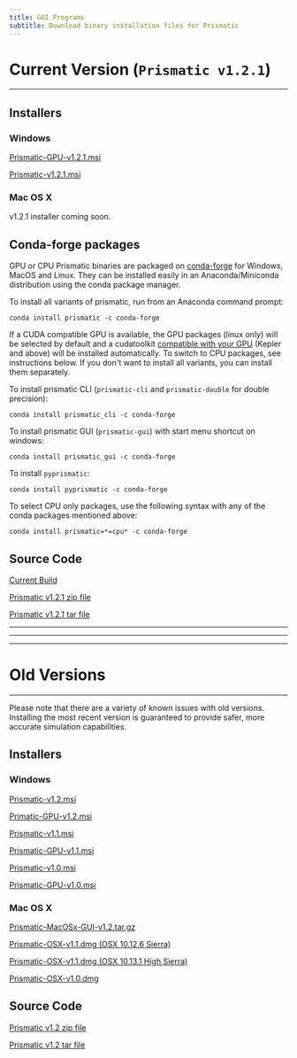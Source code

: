 ```yaml
---
title: GUI Programs
subtitle: Download binary installation files for Prismatic
---
```




# Current Version (`Prismatic v1.2.1`)

---
## Installers

### Windows 
[Prismatic-GPU-v1.2.1.msi](https://github.com/prism-em/prismatic/releases/download/1.2.1/Prismatic-GPU-v1.2.1.msi)

[Prismatic-v1.2.1.msi](https://github.com/prism-em/prismatic/releases/download/1.2.1/Prismatic-v1.2.1.msi)

### Mac OS X
v1.2.1 installer coming soon.

## Conda-forge packages

GPU or CPU Prismatic binaries are packaged on [conda-forge](https://conda-forge.org) for Windows, MacOS and Linux. They can be installed easily in an Anaconda/Miniconda distribution using the conda package manager.

To install all variants of prismatic, run from an Anaconda command prompt:

~~~
conda install prismatic -c conda-forge
~~~
If a CUDA compatible GPU is available, the GPU packages (linux only) will be selected by default and a cudatoolkit [compatible with your GPU](https://docs.nvidia.com/deploy/cuda-compatibility/index.html) (Kepler and above) will be installed automatically.
To switch to CPU packages, see instructions below. If you don't want to install all variants, you can install them separately.

To install prismatic CLI (`prismatic-cli` and `prismatic-double` for double precision):
~~~
conda install prismatic_cli -c conda-forge
~~~

To install prismatic GUI (`prismatic-gui`) with start menu shortcut on windows:
~~~
conda install prismatic_gui -c conda-forge
~~~

To install `pyprismatic`:
~~~
conda install pyprismatic -c conda-forge
~~~

To select CPU only packages, use the following syntax with any of the conda packages mentioned above:
~~~
conda install prismatic=*=cpu* -c conda-forge
~~~

## Source Code
[Current Build](http://www.github.com/prism-em/prismatic)

[Prismatic v1.2.1 zip file](https://github.com/prism-em/prismatic/archive/v1.2.1.zip)

[Prismatic v1.2.1 tar file](https://github.com/prism-em/prismatic/archive/v1.2.1.tar.gz)

---
---
---

# Old Versions
---
Please note that there are a variety of known issues with old versions. Installing the most recent version is guaranteed to provide safer, more accurate simulation capabilities.

## Installers

### Windows 
[Prismatic-v1.2.msi](https://github.com/prism-em/prismatic/releases/download/v1.2/Prismatic-v1.2.msi)

[Primatic-GPU-v1.2.msi](https://github.com/prism-em/prismatic/releases/download/v1.2/Prismatic-GPU-v1.2.msi)

[Prismatic-v1.1.msi](https://drive.google.com/open?id=13TZZc1ZAzMMx-cmfiCJCL4pBPqW_icWS)

[Prismatic-GPU-v1.1.msi](https://drive.google.com/open?id=1B9Yq-BBWY3VvNRD-aiKTWGzDME7s8qPh)  

[Prismatic-v1.0.msi](https://drive.google.com/open?id=13TZZc1ZAzMMx-cmfiCJCL4pBPqW_icWS)

[Prismatic-GPU-v1.0.msi](https://drive.google.com/open?id=1MiIWWZTqMEfl-eRi3HQDdgf3iNmIgDS-)

### Mac OS X
[Prismatic-MacOSx-GUI-v1.2.tar.gz](https://github.com/prism-em/prismatic/releases/download/v1.2/Prismatic-MacOSx-GUI-v1.2.tar.gz)

[Prismatic-OSX-v1.1.dmg (OSX 10.12.6 Sierra)](https://drive.google.com/open?id=1S1utdTErovvkf-o5P4gTRB5IeC4smYqZ)

[Prismatic-OSX-v1.1.dmg (OSX 10.13.1 High Sierra)](https://drive.google.com/open?id=1OnclVmfDv9oIAXVdTbq6dp94DDiLuWfk) 

[Prismatic-OSX-v1.0.dmg](https://github.com/prism-em/prismatic-binaries/raw/master/Mac/Prismatic-v1.0.dmg.zip)  

## Source Code

[Prismatic v1.2 zip file](https://github.com/prism-em/prismatic/archive/v1.2.zip)

[Prismatic v1.2 tar file](https://github.com/prism-em/prismatic/archive/v1.2.tar.gz)
